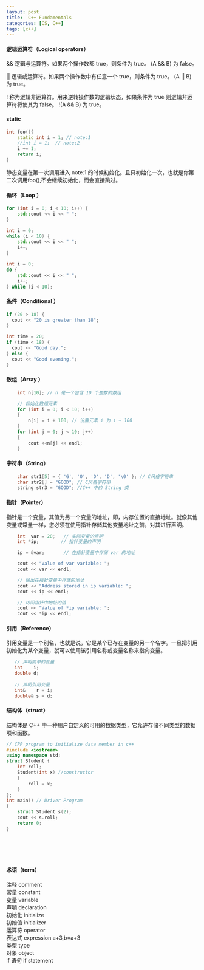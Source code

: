 ```yaml
---
layout: post
title:  C++ Fundamentals
categories: [CS, C++]
tags: [c++]
---
```

<!-- more -->
#### 逻辑运算符（Logical operators）        

&&	逻辑与运算符。如果两个操作数都 true，则条件为 true。	(A && B) 为 false。    

||	逻辑或运算符。如果两个操作数中有任意一个 true，则条件为 true。	(A || B) 为 true。         

!	称为逻辑非运算符。用来逆转操作数的逻辑状态，如果条件为 true 则逻辑非运算符将使其为 false。	!(A && B) 为 true。

#### static

```c++
int foo(){
	static int i = 1; // note:1
	//int i = 1;  // note:2
	i += 1;
	return i;
}
```
静态变量在第一次调用进入 note:1 的时候初始化。且只初始化一次，也就是你第二次调用foo(),不会继续初始化，而会直接跳过。

#### 循环（Loop ）

```c++
for (int i = 0; i < 10; i++) {
    std::cout << i << " ";
}
```

```c++
int i = 0;
while (i < 10) {
    std::cout << i << " ";
    i++;
}
```

```c++
int i = 0;
do {
    std::cout << i << " ";
    i++;
} while (i < 10);
```

#### 条件（Conditional ）

```c++
if (20 > 18) {
  cout << "20 is greater than 18";
}
```

```c++
int time = 20;
if (time < 18) {
  cout << "Good day.";
} else {
  cout << "Good evening.";
}
```
#### 数组（Array ）
```c++
    int n[10]; // n 是一个包含 10 个整数的数组

    // 初始化数组元素          
    for (int i = 0; i < 10; i++)
    {
        n[i] = i + 100; // 设置元素 i 为 i + 100
    }                
    for (int j = 0; j < 10; j++)
    {
        cout <<n[j] << endl;
    }
```

#### 字符串（String）

```c++
	char str1[5] = { 'G', 'O', 'O', 'D', '\0' }; // C风格字符串
	char str2[] = "GOOD"; // C风格字符串
	string str3 = "GOOD"; //C++ 中的 String 类
```

#### 指针（Pointer）

指针是一个变量，其值为另一个变量的地址，即，内存位置的直接地址。就像其他变量或常量一样，您必须在使用指针存储其他变量地址之前，对其进行声明。

```c++
	int  var = 20;   // 实际变量的声明
	int *ip;        // 指针变量的声明

	ip = &var;       // 在指针变量中存储 var 的地址

	cout << "Value of var variable: ";
	cout << var << endl;

	// 输出在指针变量中存储的地址
	cout << "Address stored in ip variable: ";
	cout << ip << endl;

	// 访问指针中地址的值
	cout << "Value of *ip variable: ";
	cout << *ip << endl;
```

#### 引用（Reference）

引用变量是一个别名，也就是说，它是某个已存在变量的另一个名字。一旦把引用初始化为某个变量，就可以使用该引用名称或变量名称来指向变量。

```c++
   // 声明简单的变量
   int    i;
   double d;
 
   // 声明引用变量
   int&    r = i;
   double& s = d;
```

#### 结构体（struct）

结构体是 C++ 中一种用户自定义的可用的数据类型，它允许存储不同类型的数据项和函数。

```c++
// CPP program to initialize data member in c++
#include <iostream>
using namespace std;
struct Student {
    int roll;
    Student(int x) //constructor
    {
        roll = x;
    }
};
int main() // Driver Program
{
    struct Student s(2);
    cout << s.roll;
    return 0;
}
```

```c++

```

```c++

```

```c++

```

```c++

```

```c++

```

#### 术语（term）

注释	comment              
常量 constant      
变量	variable        
声明	declaration         
初始化	initialize         
初始值	initializer	          
运算符	operator      
表达式	expression      a+3,b=a+3       
类型	type	 
对象	object        
if 语句 if statement
